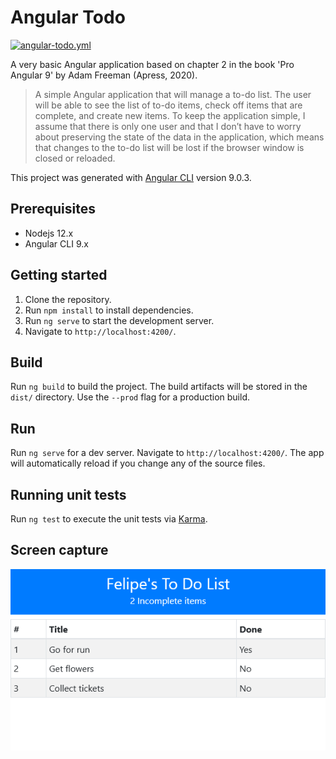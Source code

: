 # Angular Todo

[![angular-todo.yml][angular-todo-badge]][angular-todo-status]

A very basic Angular application based on chapter 2 in the book 'Pro Angular 9' by Adam Freeman (Apress, 2020).

>A simple Angular application that will manage a to-do list. The user will be able to see the list of to-do items, check off items that are complete, and create new items. To keep the application simple, I assume that there is
only one user and that I don’t have to worry about preserving the state of the data in the application, which
means that changes to the to-do list will be lost if the browser window is closed or reloaded.

This project was generated with [Angular CLI](https://github.com/angular/angular-cli) version 9.0.3.

## Prerequisites

- Nodejs 12.x
- Angular CLI 9.x

## Getting started

1. Clone the repository.
1. Run `npm install` to install dependencies.
1. Run `ng serve` to start the development server.
1. Navigate to `http://localhost:4200/`.

## Build

Run `ng build` to build the project. The build artifacts will be stored in the `dist/` directory. Use the `--prod` flag for a production build.

## Run

Run `ng serve` for a dev server. Navigate to `http://localhost:4200/`. The app will automatically reload if you change any of the source files.

## Running unit tests

Run `ng test` to execute the unit tests via [Karma](https://karma-runner.github.io).

## Screen capture

![angular-todo.png][angular-todo]

[angular-todo-status]: https://github.com/feliperomero3/angular-todo/actions?query=workflow:angular-todo.yml
[angular-todo-badge]: https://github.com/feliperomero3/angular-todo/workflows/angular-todo.yml/badge.svg

[angular-todo]: .github/assets/angular-todo.png

